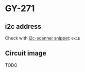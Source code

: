 # GY-271

## i2c address

Check with [i2c-scanner snippet](../i2c-scanner/): `0x1E`

## Circuit image

TODO
